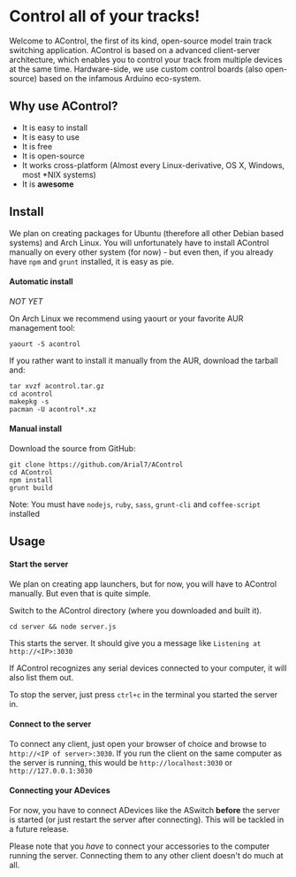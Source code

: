 # Control all of your tracks!
Welcome to AControl, the first of its kind, open-source model train track switching application.
AControl is based on a advanced client-server architecture, which enables you to control your track from multiple devices at the same time.
Hardware-side, we use custom control boards (also open-source) based on the infamous Arduino eco-system.

## Why use AControl?
- It is easy to install
- It is easy to use
- It is free
- It is open-source
- It works cross-platform (Almost every Linux-derivative, OS X, Windows, most \*NIX systems)
- It is __awesome__

## Install
We plan on creating packages for Ubuntu (therefore all other Debian based systems) and Arch Linux. You will unfortunately have to install AControl manually on every other system (for now) - but even then, if you already have `npm` and `grunt` installed, it is easy as pie.

#### Automatic install
*NOT YET*

On Arch Linux we recommend using yaourt or your favorite AUR management tool:
```shell
yaourt -S acontrol
```
If you rather want to install it manually from the AUR, download the tarball and:
```shell
tar xvzf acontrol.tar.gz
cd acontrol
makepkg -s
pacman -U acontrol*.xz
```

#### Manual install
Download the source from GitHub:
```shell
git clone https://github.com/Arial7/AControl
cd AControl
npm install
grunt build
```

Note: You must have `nodejs`, `ruby`, `sass`, `grunt-cli` and `coffee-script` installed

## Usage
#### Start the server
We plan on creating app launchers, but for now, you will have to AControl manually. But even that is quite simple.

Switch to the AControl directory (where you downloaded and built it).
```shell
cd server && node server.js
```

This starts the server. It should give you a message like `Listening at http://<IP>:3030`

If AControl recognizes any serial devices connected to your computer, it will also list them out.

To stop the server, just press `ctrl+c` in the terminal you started the server in.

#### Connect to the server
To connect any client, just open your browser of choice and browse to `http://<IP of server>:3030`. If you run the client on the same computer as the server is running, this would be `http://localhost:3030` or `http://127.0.0.1:3030`

#### Connecting your ADevices
For now, you have to connect ADevices like the ASwitch __before__ the server is started (or just restart the server after connecting). This will be tackled in a future release.

Please note that you *have* to connect your accessories to the computer running the server. Connecting them to any other client doesn't do much at all.
